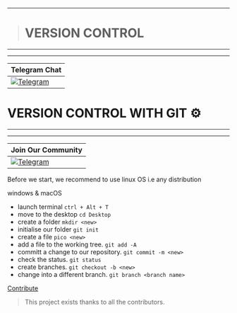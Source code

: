 
---
> # VERSION CONTROL 
---
---

| Telegram Chat
|---|
|  [![Telegram](https://telegram.org/img/t_logo.png)](https://kisumu-poly-tech-hub.github.io/collaboration-tools/)


# VERSION CONTROL WITH GIT :gear:
---
---

| Join Our Community
|---|
|  [![Telegram](https://telegram.org/img/t_logo.png)](https://t.me/joinchat/Fkwt1xJoduMWrku8r-JtqA)


<p> Before we start, we recommend to use   linux OS       
  i.e any distribution </p>  windows & macOS


*  launch terminal ``` ctrl + Alt + T ```
*  move to the desktop  ```cd Desktop ```
*  create a folder ```mkdir <new>```
*  initialise our folder  ```git init```
*  create a file  ```pico <new>```
*  add a file to the working tree. ```git add -A```
*  committ a change to our repository. ```git commit -m <new>```
*  check the status. ```git status```
*  create branches. ```git checkout -b <new>```
*  change into a different branch.  ```git branch <branch name>```




[Contribute](https://kisumu-poly-tech-hub.github.io/collaboration-tools/ "tech-hub.io")



> This project exists thanks to all the contributors.


  
